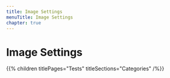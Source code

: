 ```yaml
---
title: Image Settings
menuTitle: Image Settings
chapter: true
---
```


# Image Settings

{{% children titlePages="Tests" titleSections="Categories" /%}}